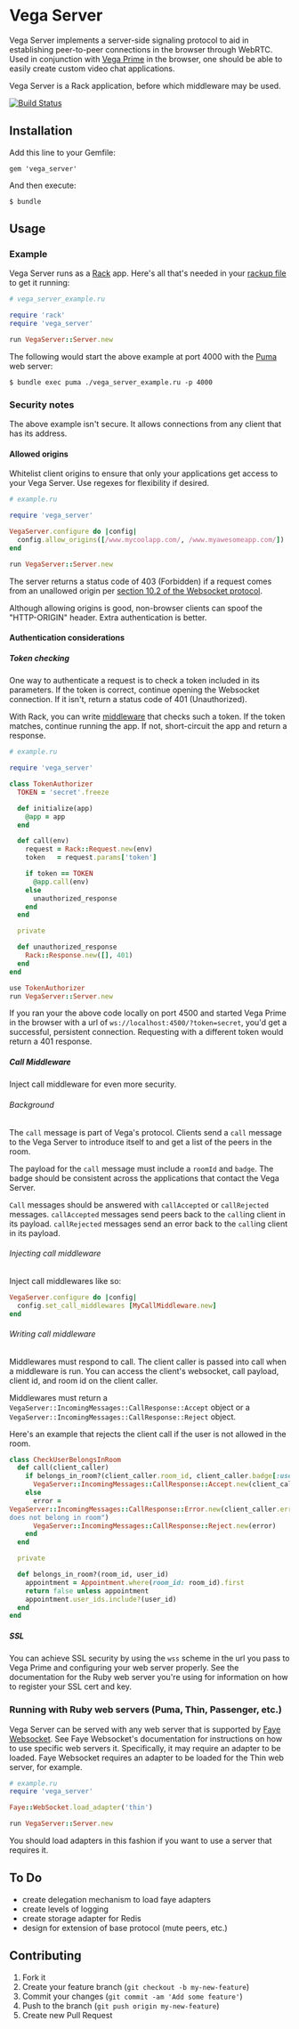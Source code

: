 # Vega Server

Vega Server implements a server-side signaling protocol to aid in establishing
peer-to-peer connections in the browser through WebRTC. Used in conjunction
with [Vega Prime](https://github.com/davejachimiak/vega-prime) in the browser,
one should be able to easily create custom video chat applications.

Vega Server is a Rack application, before which middleware may be used.

[![Build Status](https://travis-ci.org/davejachimiak/vega_server.svg?branch=master)](https://travis-ci.org/davejachimiak/vega_server)

## Installation

Add this line to your Gemfile:

    gem 'vega_server'

And then execute:

    $ bundle

## Usage

### Example

Vega Server runs as a [Rack](https://github.com/rack/rack) app.  Here's all
that's needed in your [rackup
file](https://github.com/rack/rack/wiki/%28tutorial%29-rackup-howto) to get it
running:

```ruby
# vega_server_example.ru

require 'rack'
require 'vega_server'

run VegaServer::Server.new
```

The following would start the above example at port 4000 with the
[Puma](https://github.com/puma/puma) web server:
```shell
$ bundle exec puma ./vega_server_example.ru -p 4000
```

### Security notes

The above example isn't secure.  It allows connections from any client that has
its address.

#### Allowed origins

Whitelist client origins to ensure that only your applications get access to
your Vega Server. Use regexes for flexibility if desired.

```ruby
# example.ru

require 'vega_server'

VegaServer.configure do |config|
  config.allow_origins([/www.mycoolapp.com/, /www.myawesomeapp.com/])
end

run VegaServer::Server.new
```

The server returns a status code of 403 (Forbidden) if a request comes from an
unallowed origin per [section 10.2 of the Websocket
protocol](http://tools.ietf.org/html/rfc6455#section-10.2).

Although allowing origins is good, non-browser clients can spoof the
"HTTP-ORIGIN" header.  Extra authentication is better.

#### Authentication considerations

##### Token checking

One way to authenticate a request is to check a token included in its
parameters.  If the token is correct, continue opening the Websocket
connection.  If it isn't, return a status code of 401 (Unauthorized).

With Rack, you can write
[middleware](http://www.amberbit.com/blog/2011/07/13/introduction-to-rack-middleware/)
that checks such a token.  If the token matches, continue running the app.  If
not, short-circuit the app and return a response.

```ruby
# example.ru

require 'vega_server'

class TokenAuthorizer
  TOKEN = 'secret'.freeze

  def initialize(app)
    @app = app
  end

  def call(env)
    request = Rack::Request.new(env)
    token   = request.params['token']

    if token == TOKEN
      @app.call(env) 
    else
      unauthorized_response
    end
  end

  private

  def unauthorized_response
    Rack::Response.new([], 401)
  end
end

use TokenAuthorizer
run VegaServer::Server.new
```

If you ran your the above code locally on port 4500 and started Vega Prime in
the browser with a url of `ws://localhost:4500/?token=secret`, you'd get a
successful, persistent connection. Requesting with a different token would
return a 401 response.

##### Call Middleware

Inject call middleware for even more security.

###### Background

The `call` message is part of Vega's protocol. Clients send a `call` message to
the Vega Server to introduce itself to and get a list of the peers in
the room.

The payload for the `call` message must include a `roomId` and `badge`. The
badge should be consistent across the applications that contact the Vega Server.

`Call` messages should be answered with `callAccepted` or `callRejected` messages.
`callAccepted` messages send peers back to the `call`ing client in its payload.
`callRejected` messages send an error back to the `call`ing client in its
payload.

###### Injecting call middleware

Inject call middlewares like so:

```ruby
VegaServer.configure do |config|
  config.set_call_middlewares [MyCallMiddleware.new]
end
```

###### Writing call middleware

Middlewares must respond to call. The client caller is passed into call when a
middleware is run. You can access the client's websocket, call payload, client
id, and room id on the client caller.

Middlewares must return a
`VegaServer::IncomingMessages::CallResponse::Accept` object or a
`VegaServer::IncomingMessages::CallResponse::Reject` object.

Here's an example that rejects the client call if the user is not allowed in the
room.

```ruby
class CheckUserBelongsInRoom
  def call(client_caller)
    if belongs_in_room?(client_caller.room_id, client_caller.badge[:user_id])
      VegaServer::IncomingMessages::CallResponse::Accept.new(client_caller)
    else
      error =
VegaServer::IncomingMessages::CallResponse::Error.new(client_caller.error, "User
does not belong in room")
      VegaServer::IncomingMessages::CallResponse::Reject.new(error)
    end
  end

  private

  def belongs_in_room?(room_id, user_id)
    appointment = Appointment.where(room_id: room_id).first
    return false unless appointment
    appointment.user_ids.include?(user_id)
  end
end
```

##### SSL

You can achieve SSL security by using the `wss` scheme in the url you pass to
Vega Prime and configuring your web server properly.  See the documentation for
the Ruby web server you're using for information on how to register your SSL
cert and key.

### Running with Ruby web servers (Puma, Thin, Passenger, etc.)

Vega Server can be served with any web server that is supported by [Faye
Websocket](https://github.com/faye/faye-websocket-ruby).  See Faye Websocket's
documentation for instructions on how to use specific web servers it.
Specifically, it may require an adapter to be loaded. Faye Websocket requires
an adapter to be loaded for the Thin web server, for example.

```ruby
# example.ru
require 'vega_server'

Faye::WebSocket.load_adapter('thin')

run VegaServer::Server.new
```

You should load adapters in this fashion if you want to use
a server that requires it. 

## To Do

* create delegation mechanism to load faye adapters
* create levels of logging
* create storage adapter for Redis
* design for extension of base protocol (mute peers, etc.)

## Contributing

1. Fork it
2. Create your feature branch (`git checkout -b my-new-feature`)
3. Commit your changes (`git commit -am 'Add some feature'`)
4. Push to the branch (`git push origin my-new-feature`)
5. Create new Pull Request
